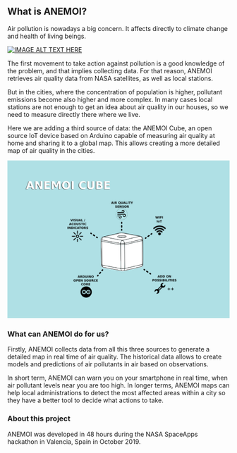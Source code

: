 ## What is ANEMOI?

Air pollution is nowadays a big concern. It affects directly to climate change and health of living beings. 

[![IMAGE ALT TEXT HERE](https://img.youtube.com/vi/ZGNV0rbY7mY/0.jpg)](https://youtu.be/ZGNV0rbY7mY)

The first movement to take action against pollution is a good knowledge of the problem, and that implies collecting data. For that reason, ANEMOI retrieves air quality data from NASA satellites, as well as local stations.

But in the cities, where the concentration of population is higher, pollutant emissions become also higher and more complex. In many cases local stations are not enough to get an idea about air quality in our houses, so we need to measure directly there where we live.


Here we are adding a third source of data: the ANEMOI Cube, an open source IoT device based on Arduino capable of measuring air quality at home and sharing it to a global map. This allows creating a more detailed map of air quality in the cities.


![IMAGE ALT TEXT HERE](https://github.com/anemoi-spaceapps/anemoi-spaceapps.github.io/blob/master/cube.png)


### What can ANEMOI do for us?

Firstly, ANEMOI collects data from all this three sources to generate a detailed map in real time of air quality. The historical data allows to create models and predictions of air pollutants in air based on observations.

In short term, ANEMOI can warn you on your smartphone in real time, when air pollutant levels near you are too high. In longer terms, ANEMOI maps can help local administrations to detect the most affected areas within a city so they have a better tool to decide what actions to take. 


### About this project

ANEMOI was developed in 48 hours during the NASA SpaceApps hackathon in Valencia, Spain in October 2019.
